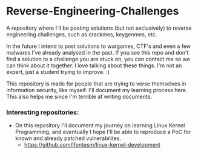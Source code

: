 # Reverse-Engineering-Challenges
A repository where I'll be posting solutions (but not exclusively) to reverse engineering challenges, such as crackmes, keygenmes, etc.

In the future I intend to post solutions to wargames, CTF's and even a few malwares I've already analysed in the past. If you see this repo and don't find a solution to a challenge you are stuck on, you can contact me so we can think about it together. I love talking about these things. I'm not an expert, just a student trying to improve. :)

This repository is made for people that are trying to verse themselves in information security, like myself. I'll document my learning process here. This also helps me since I'm terrible at writing documents.

### Interesting repositories:
* On this repository I'll document my journey on learning Linux Kernel Programming, and eventually I hope I'll be able to reproduce a PoC for known and already patched vulnerabilites.
  * https://github.com/lfontesm/linux-kernel-development

